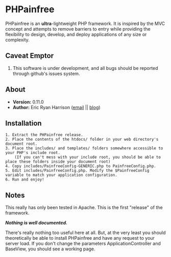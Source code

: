 PHPainfree
==========

PHPainfree is an **ultra**-lightweight PHP framework. It is inspired by the
MVC concept and attempts to remove barriers to entry while providing the
flexibility to design, develop, and deploy applications of any size or
complexity.

Caveat Emptor
-------------

1. This software is under development, and all bugs should be reported through github's issues system.


About
-----

+ **Version:** 0.11.0
+ **Author:** Eric Ryan Harrison ([email](mailto:phpainfree@ericharrison.info) || [blog](http://ericharrison.info))

Installation
------------

	1. Extract the PHPainfree release.
	2. Place the contents of the htdocs/ folder in your web directory's document root.
	3. Place the includes/ and templates/ folders somewhere accessible to your PHP's include root.
		(If you can't mess with your include root, you should be able to place these folders inside your document root)
	4. Copy includes/PainfreeConfig-GENERIC.php to PainfreeConfig.php.
	5. Edit includes/PainfreeConfig.php. Modify the $PainfreeConfig variable to match your application configuration.
	6. Run and enjoy!

Notes
-----

This really has only been tested in Apache. This is the first "release" of the framework.

***Nothing is well documented.***

There's really nothing too useful here at all. But, at the very least you should
theoretically be able to install PHPainfree and have any request to your server
load. If you don't change the parameters ApplicationController and BaseView,
you should see a working page.
